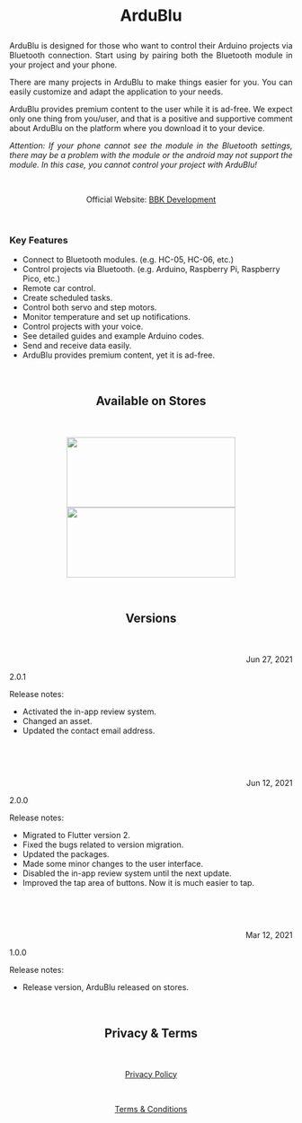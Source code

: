 # <p align="center">ArduBlu</p> 

<p align="justify">ArduBlu is designed for those who want to control their Arduino projects via Bluetooth connection. Start using by pairing both the Bluetooth module in your project and your phone.</p>

<p align="justify">There are many projects in ArduBlu to make things easier for you. You can easily customize and adapt the application to your needs.</p>

<p align="justify">ArduBlu provides premium content to the user while it is ad-free. We expect only one thing from you/user, and that is a positive and supportive comment about ArduBlu on the platform where you download it to your device.</p>

<p align="justify"><i>Attention: If your phone cannot see the module in the Bluetooth settings, there may be a problem with the module or the android may not support the module. In this case, you cannot control your project with ArduBlu!</i></p>

&nbsp;

<p align="center">Official Website: <a href="https://www.bbkdevelopment.com/apps/ardublu">BBK Development</a></p>

&nbsp;

### Key Features
-	Connect to Bluetooth modules. (e.g. HC-05, HC-06, etc.)
-   Control projects via Bluetooth. (e.g. Arduino, Raspberry Pi, Raspberry Pico, etc.)
-   Remote car control.
-   Create scheduled tasks.
-   Control both servo and step motors.
-   Monitor temperature and set up notifications.
-   Control projects with your voice.
-   See detailed guides and example Arduino codes.
-   Send and receive data easily.
-   ArduBlu provides premium content, yet it is ad-free.

&nbsp;

## <p align="center">Available on Stores</p> 

&nbsp;

<div align="center">

[<img src="images/badge-black1.png" height="125" width="300">](https://play.google.com/store/apps/details?id=com.BBKDevelopment.ArduBlu)
[<img src="images/badge-black2.png" height="125" width="300">](https://appgallery.huawei.com/#/app/C104396175)
</div>

&nbsp;

## <p align="center">Versions</p> 

&nbsp;

<p align=right>Jun 27, 2021</p>
<p align=left>2.0.1</p> 

Release notes:

- Activated the in-app review system.
- Changed an asset.
- Updated the contact email address.

&nbsp;

&nbsp;

<p align=right>Jun 12, 2021</p>
<p align=left>2.0.0</p> 

Release notes:

- Migrated to Flutter version 2.
- Fixed the bugs related to version migration.
- Updated the packages.
- Made some minor changes to the user interface.
- Disabled the in-app review system until the next update.
- Improved the tap area of buttons. Now it is much easier to tap.

&nbsp;

&nbsp;

<p align=right>Mar 12, 2021</p>
<p align=left>1.0.0</p>

Release notes:

- Release version, ArduBlu released on stores.

&nbsp;

## <p align="center">Privacy & Terms</p> 

&nbsp;

[<p align="center">Privacy Policy</p>](https://www.bbkdevelopment.com/bbk-development/ardublu/privacy-policy)

&nbsp;

[<p align="center">Terms & Conditions</p>](https://www.bbkdevelopment.com/bbk-development/ardublu/terms-and-conditions)
